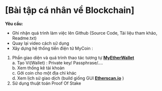 # [Bài tập cá nhân về Blockchain]

**Yêu cầu:**  
 
-   Ghi nhận quá trình làm việc lên Github (Source Code, Tài liệu tham khảo, Readme.txt)
-   Quay lại video cách sử dụng
-   Xây dựng hệ thống tiền điện tử MyCoin :  

1. Phần giao diện và quá trình thao tác tương tự **[MyEtherWallet](https://www.myetherwallet.com/wallet/create)**     
a. Tạo Ví(Wallet) : Private key/ Passphrase/....     
b. Xem thống kê tài khoản     
c. Gởi coin cho một địa chỉ khác     
d. Xem lịch sử giao dịch (build giống GUI **[Etherscan.io](https://etherscan.io/)** )     
2. Sử dụng thuật toán Proof Of Stake

